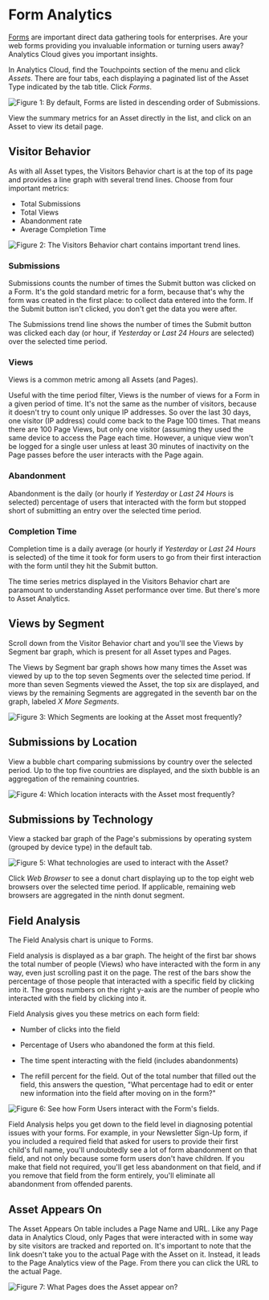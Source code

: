 # Form Analytics [](id=form-analytics)

[Forms](/discover/portal/-/knowledge_base/7-1/forms) 
are important direct data gathering tools for enterprises. Are your web forms
providing you invaluable information or turning users away?  Analytics Cloud
gives you important insights.

In Analytics Cloud, find the Touchpoints section of the menu and click *Assets*.
There are four tabs, each displaying a paginated list of the Asset Type
indicated by the tab title. Click *Forms*.

![Figure 1: By default, Forms are listed in descending order of Submissions.](../../images/assets-forms.png)

View the summary metrics for an Asset directly in the list, and click on an
Asset to view its detail page.

## Visitor Behavior [](id=visitor-behavior)

As with all Asset types, the Visitors Behavior chart is at the top of its page
and provides a line graph with several trend lines. Choose from four
important metrics:

- Total Submissions
- Total Views
- Abandonment rate
- Average Completion Time

![Figure 2: The Visitors Behavior chart contains important trend lines.](../../images/assets-forms-vb.png)

### Submissions [](id=submissions)

Submissions counts the number of times the Submit button was clicked on a Form.
It's the gold standard metric for a form, because that's why the form was
created in the first place: to collect data entered into the form. If the Submit
button isn't clicked, you don't get the data you were after.

The Submissions trend line shows the number of times the Submit button was
clicked each day (or hour, if *Yesterday* or *Last 24 Hours* are selected) over
the selected time period. 

### Views [](id=views)

Views is a common metric among all Assets (and Pages).

Useful with the time period filter, Views is the number of views for a Form in a
given period of time. It's not the same as the number of visitors, because it
doesn't try to count only unique IP addresses. So over the last 30 days, one
visitor (IP address) could come back to the Page 100 times. That means there are
100 Page Views, but only one visitor (assuming they used the same device to
access the Page each time.  However, a unique view won't be logged for a single
user unless at least 30 minutes of inactivity <!-- need info on whether 30
minutes is accurate and that this is how views are calculated--> on the Page
passes before the user interacts with the Page again.

### Abandonment [](id=abandonment)

Abandonment is the daily (or hourly if *Yesterday* or *Last 24 Hours* is
selected) percentage of users that interacted with the form but stopped short of
submitting an entry over the selected time period.

### Completion Time [](id=completion-time)

Completion time is a daily average (or hourly if *Yesterday* or *Last 24 Hours*
is selected) of the time it took for form users to go from their first
interaction with the form until they hit the Submit button.

The time series metrics displayed in the Visitors Behavior chart are paramount
to understanding Asset performance over time. But there's more to Asset
Analytics.

## Views by Segment [](id=views-by-segment)

Scroll down from the Visitor Behavior chart and you'll see the Views by Segment
bar graph, which is present for all Asset types and Pages.

The Views by Segment bar graph shows how many times the Asset was viewed by up
to the top seven Segments over the selected time period. If more than seven
Segments viewed the Asset, the top six are displayed, and views by the remaining
Segments are aggregated in the seventh bar on the graph, labeled _X More
Segments_.

![Figure 3: Which Segments are looking at the Asset most frequently?](../../images/assets-vbs.png)

## Submissions by Location [](id=submissions-by-location)

View a bubble chart comparing submissions by country over the selected period.
Up to the top five countries are displayed, and the sixth bubble is an
aggregation of the remaining countries.

![Figure 4: Which location interacts with the Asset most frequently?](../../images/assets-interaction-location.png)

## Submissions by Technology [](id=submissions-by-technology)

View a stacked bar graph of the Page's submissions by operating system (grouped
by device type) in the default tab.

![Figure 5: What technologies are used to interact with the Asset?](../../images/assets-forms-sbt.png)

Click *Web Browser* to see a donut chart displaying up to the top eight web
browsers over the selected time period. If applicable, remaining web browsers
are aggregated in the ninth donut segment.

## Field Analysis [](id=field-analysis)

The Field Analysis chart is unique to Forms. 

Field analysis is displayed as a bar graph. The height of the first bar shows
the total number of people (Views) who have interacted with the form in any way,
even just scrolling past it on the page. The rest of the bars show the
percentage of those people that interacted with a specific field by clicking
into it. The gross numbers on the right y-axis are the number of people who
interacted with the field by clicking into it.

Field Analysis gives you these metrics on each form field:

- Number of clicks into the field

- Percentage of Users who abandoned the form at this field.

- The time spent interacting with the field (includes abandonments)

- The refill percent for the field. Out of the total number that filled out the
    field, this answers the question, "What percentage had to edit or enter new
    information into the field after moving on in the form?" 

![Figure 6: See how Form Users interact with the Form's fields.](../../images/assets-forms-fa.png)

Field Analysis helps you get down to the field level in diagnosing potential
issues with your forms. For example, in your Newsletter Sign-Up form, if you
included a required field that asked for users to provide their first child's
full name, you'll undoubtedly see a lot of form abandonment on that field, and
not only because some form users don't have children. If you make that field not
required, you'll get less abandonment on that field, and if you remove that
field from the form entirely, you'll eliminate all abandonment from offended
parents. 

## Asset Appears On [](id=asset-appears-on)

The Asset Appears On table includes a Page Name and URL. Like any Page data in
Analytics Cloud, only Pages that were interacted with in some way by site
visitors are tracked and reported on.  It's important to note that the link
doesn't take you to the actual Page with the Asset on it. Instead, it leads to
the Page Analytics view of the Page. From there you can click the URL to the
actual Page.

![Figure 7: What Pages does the Asset appear on?](../../images/assets-appears-on.png)

